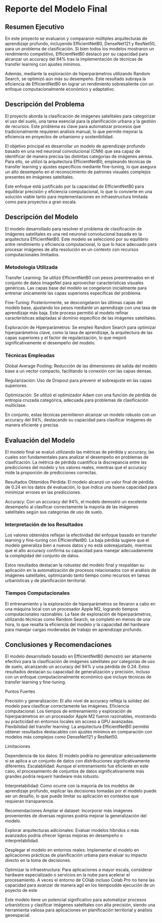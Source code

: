 # Reporte del Modelo Final

## Resumen Ejecutivo

En este proyecto se evaluaron y compararon múltiples arquitecturas de aprendizaje profundo, incluyendo EfficientNetB0, DenseNet121 y ResNet50, para un problema de clasificación. Si bien todos los modelos mostraron un rendimiento competitivo, EfficientNetB0 destacó por su capacidad para alcanzar un accuracy del 94% tras la implementación de técnicas de transfer learning con ajustes mínimos.

Además, mediante la exploración de hiperparámetros utilizando Random Search, se optimizó aún más su desempeño. Este resultado subraya la eficiencia de EfficientNetB0 en lograr un rendimiento sobresaliente con un enfoque computacionalmente económico y adaptativo.

## Descripción del Problema

El proyecto aborda la clasificación de imágenes satelitales para categorizar el uso del suelo, una tarea esencial para la planificación urbana y la gestión de recursos. Este problema es clave para automatizar procesos que tradicionalmente requieren análisis manual, lo que permite mejorar la eficiencia en proyectos de urbanismo y sostenibilidad.

El objetivo principal es desarrollar un modelo de aprendizaje profundo basado en una red neuronal convolucional (CNN) que sea capaz de identificar de manera precisa las distintas categorías de imágenes aéreas. Para ello, se utilizó la arquitectura EfficientNetB0, empleando técnicas de transfer learning y ajustes específicos mediante fine-tuning, lo que asegura un alto desempeño en el reconocimiento de patrones visuales complejos presentes en imágenes satelitales.

Este enfoque está justificado por la capacidad de EfficientNetB0 para equilibrar precisión y eficiencia computacional, lo que lo convierte en una solución viable tanto para implementaciones en infraestructura limitada como para proyectos a gran escala.

## Descripción del Modelo

El modelo desarrollado para resolver el problema de clasificación de imágenes satelitales es una red neuronal convolucional basada en la arquitectura EfficientNetB0. Este modelo se seleccionó por su equilibrio entre rendimiento y eficiencia computacional, lo que lo hace adecuado para procesar imágenes de alta resolución en un contexto con recursos computacionales limitados.

### Metodología Utilizada

Transfer Learning: Se utilizó EfficientNetB0 con pesos preentrenados en el conjunto de datos ImageNet para aprovechar características visuales genéricas. Las capas base del modelo se congelaron inicialmente para entrenar únicamente las capas superiores específicas del problema.

Fine-Tuning: Posteriormente, se descongelaron las últimas capas del modelo base, ajustando los pesos mediante un aprendizaje con una tasa de aprendizaje más baja. Este proceso permitió al modelo refinar características adaptadas al dominio específico de las imágenes satelitales.

Exploración de Hiperparámetros: Se empleó Random Search para optimizar hiperparámetros clave, como la tasa de aprendizaje, la arquitectura de las capas superiores y el factor de regularización, lo que mejoró significativamente el desempeño del modelo.

### Técnicas Empleadas

Global Average Pooling: Reducción de las dimensiones de salida del modelo base a un vector compacto, facilitando la conexión con las capas densas.

Regularización: Uso de Dropout para prevenir el sobreajuste en las capas superiores.

Optimización: Se utilizó el optimizador Adam con una función de pérdida de entropía cruzada categórica, adecuada para problemas de clasificación multiclase.

En conjunto, estas técnicas permitieron alcanzar un modelo robusto con un accuracy del 94%, destacando su capacidad para clasificar imágenes de manera eficiente y precisa.

## Evaluación del Modelo

El modelo final se evaluó utilizando las métricas de pérdida y accuracy, las cuales son fundamentales para analizar el desempeño en problemas de clasificación. La métrica de pérdida cuantifica la discrepancia entre las predicciones del modelo y los valores reales, mientras que el accuracy mide la proporción de predicciones correctas.

Resultados Obtenidos
Pérdida: El modelo alcanzó un valor final de pérdida de 0.24 en los datos de evaluación, lo que indica una buena capacidad para minimizar errores en las predicciones.

Accuracy: Con un accuracy del 94%, el modelo demostró un excelente desempeño al clasificar correctamente la mayoría de las imágenes satelitales según sus categorías de uso de suelo.

### Interpretación de los Resultados

Los valores obtenidos reflejan la efectividad del enfoque basado en transfer learning y fine-tuning con EfficientNetB0. La baja pérdida sugiere que el modelo generaliza bien a nuevos datos y no está sobreajustado, mientras que el alto accuracy confirma su capacidad para manejar adecuadamente la complejidad del conjunto de datos.

Estos resultados destacan la robustez del modelo final y respaldan su aplicación en la automatización de procesos relacionados con el análisis de imágenes satelitales, optimizando tanto tiempo como recursos en tareas urbanísticas y de planificación territorial.

### Tiempos Computacionales

El entrenamiento y la exploración de hiperparámetros se llevaron a cabo en una máquina local con un procesador Apple M2, logrando tiempos computacionales razonables. La fase de exploración de hiperparámetros, utilizando técnicas como Random Search, se completó en menos de una hora, lo que resalta la eficiencia del modelo y la capacidad del hardware para manejar cargas moderadas de trabajo en aprendizaje profundo.

## Conclusiones y Recomendaciones

El modelo desarrollado basado en EfficientNetB0 demostró ser altamente efectivo para la clasificación de imágenes satelitales por categorías de uso de suelo, alcanzando un accuracy del 94% y una pérdida de 0.24. Estos resultados destacan su capacidad de generalización y precisión, incluso con un enfoque computacionalmente económico que incluye técnicas de transfer learning y fine-tuning.

Puntos Fuertes

Precisión y generalización: El alto nivel de accuracy refleja la solidez del modelo para clasificar correctamente las imágenes.
Eficiencia computacional: Los tiempos de entrenamiento y exploración de hiperparámetros en un procesador Apple M2 fueron razonables, mostrando su practicidad en entornos locales sin acceso a GPU avanzadas.
Flexibilidad del transfer learning: La arquitectura EfficientNetB0 permitió obtener resultados destacables con ajustes mínimos en comparación con modelos más complejos como DenseNet121 y ResNet50.

Limitaciones

Dependencia de los datos: El modelo podría no generalizar adecuadamente si se aplica a un conjunto de datos con distribuciones significativamente diferentes.
Escalabilidad: Aunque el entrenamiento fue eficiente en este caso, el procesamiento de conjuntos de datos significativamente más grandes podría requerir hardware más robusto.

Interpretabilidad: 
Como ocurre con la mayoría de los modelos de aprendizaje profundo, explicar las decisiones tomadas por el modelo puede ser un desafío, lo que puede limitar su aplicación en contextos que requieran transparencia.

Recomendaciones
Ampliar el dataset: Incorporar más imágenes provenientes de diversas regiones podría mejorar la generalización del modelo.

Explorar arquitecturas adicionales: Evaluar modelos híbridos o más avanzados podría ofrecer ligeras mejoras en desempeño o interpretabilidad.

Desplegar el modelo en entornos reales: Implementar el modelo en aplicaciones prácticas de planificación urbana para evaluar su impacto directo en la toma de decisiones.

Optimizar la infraestructura: Para aplicaciones a mayor escala, considerar hardware especializado o servicios en la nube para acelerar el procesamiento. A veces el entorno de COlab incluso Colab Pro no tiene las capacidad para avanzar de manera agil en los tiemposdde ejecución de un poyecto de este

Este modelo tiene un potencial significativo para automatizar procesos urbanísticos y clasificar imágenes satelitales con alta precisión, siendo una herramienta valiosa para aplicaciones en planificación territorial y análisis geoespacial.







